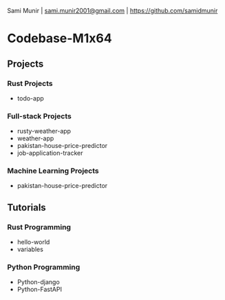 Sami Munir | sami.munir2001@gmail.com | https://github.com/samidmunir
# Codebase-M1x64
## Projects
### Rust Projects
* todo-app
### Full-stack Projects
* rusty-weather-app
* weather-app
* pakistan-house-price-predictor
* job-application-tracker
### Machine Learning Projects
* pakistan-house-price-predictor
## Tutorials
### Rust Programming
* hello-world
* variables
### Python Programming
* Python-django
* Python-FastAPI
